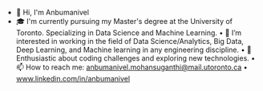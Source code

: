 
- 👋 Hi, I'm Anbumanivel
- 🎓 I'm currently pursuing my Master's degree at the University of Toronto. Specializing in Data Science and Machine Learning.
• 💼 I’m interested in working in the field of Data Science/Analytics, Big Data, Deep Learning, and Machine learning in any engineering discipline.
• 🚀 Enthusiastic about coding challenges and exploring new technologies.
• 📫 How to reach me: anbumanivel.mohansuganthi@mail.utoronto.ca
• www.linkedin.com/in/anbumanivel

<!--
**Anbu0798/Anbu0798** is a ✨ _special_ ✨ repository because its `README.md` (this file) appears on your GitHub profile.

Here are some ideas to get you started:

- 🔭 I’m currently working on ...
- 🌱 I’m currently learning ...
- 👯 I’m looking to collaborate on ...
- 🤔 I’m looking for help with ...
- 💬 Ask me about ...
- 📫 How to reach me: ...
- 😄 Pronouns: ...
- ⚡ Fun fact: ...
-->
